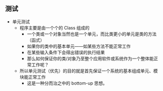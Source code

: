 ## 测试
- 单元测试
  - 程序主要是由一个个的 Class 组成的
    - 一个类或一个对象当然也是一个单元，而比类更小的单元是类的方法（函式）
    - 如果你的类中的基本单元——如某些方法不能正常工作
    - 在某些输入条件下会得出错误的执行结果
    - 那么如何保证你的类/对象乃至整个应用软件或系统作为一个整体能正常工作呢？
  - 所以单元测试（优先）的目的就是首先保证一个系统的基本组成单元、模块能正常工作
    - 这是一种分而治之中的 bottom-up 思想。
